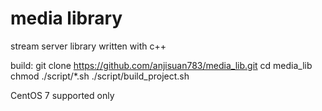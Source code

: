 # media library
stream server library written with c++

build:
git clone https://github.com/anjisuan783/media_lib.git
cd media_lib
chmod ./script/*.sh
./script/build_project.sh

CentOS 7 supported only
